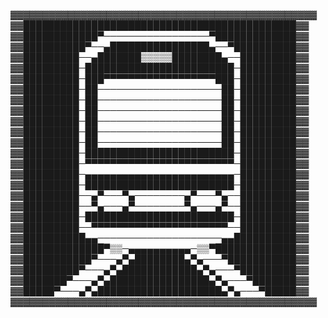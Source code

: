 ▓▓▓▓▓▓▓▓▓▓▓▓▓▓▓▓▓▓▓▓▓▓▓▓▓▓▓▓▓▓▓▓▓▓▓▓▓▓▓▓▓▓▓▓▓▓▓▓
▓▓████████████████████████████████████████████▓▓
▓▓████████████▀─────────────────▀█████████████▓▓
▓▓██████████▀──▄████████████████▄──▀██████████▓▓
▓▓█████████──▄███████▒▒▒▒▒████████▄──█████████▓▓
▓▓█████████─████████████████████████─█████████▓▓
▓▓█████████─███▀▀▀▀▀▀▀▀▀▀▀▀▀▀▀▀▀▀███─█████████▓▓
▓▓█████████─██────────────────────██─█████████▓▓
▓▓█████████─██────────────────────██─█████████▓▓
▓▓█████████─██────────────────────██─█████████▓▓
▓▓█████████─██────────────────────██─█████████▓▓
▓▓█████████─██────────────────────██─█████████▓▓
▓▓█████████─██────────────────────██─█████████▓▓
▓▓█████████─████████████████████████─█████████▓▓
▓▓█████████─▀▀▀▀▀▀▀▀▀▀▀▀▀▀▀▀▀▀▀▀▀▀▀▀─█████████▓▓
▓▓█████████─▄▄▄▄▄▄▄▄▄▄▄▄▄▄▄▄▄▄▄▄▄▄▄▄─█████████▓▓
▓▓█████████─████████████████████████─█████████▓▓
▓▓█████████──▄▀───▀▄────────▄▀───▀▄──█████████▓▓
▓▓█████████──▀▄───▄▀────────▀▄───▄▀──█████████▓▓
▓▓█████████─████████████████████████─█████████▓▓
▓▓█████████──▀▀▀▀▀▀▀▀▀▀▀▀▀▀▀▀▀▀▀▀▀▀──█████████▓▓
▓▓██████████▄▄────────────────────▄▄██████████▓▓
▓▓█████████████▀▒▒─▄▄▄▄▄▄▄▄▄▄─▒▒▀█████████████▓▓
▓▓███████████▀───▄▀▄████████▄▀▄───▀███████████▓▓
▓▓█████████▀───▄▀▄████████████▄▀▄───▀█████████▓▓
▓▓███████▀───▄▀▄████████████████▄▀▄───▀███████▓▓
▓▓█████▀───▄▀▄████████████████████▄▀▄───▀█████▓▓
▓▓▓▓▓▓▓▓▓▓▓▓▓▓▓▓▓▓▓▓▓▓▓▓▓▓▓▓▓▓▓▓▓▓▓▓▓▓▓▓▓▓▓▓▓▓▓▓

